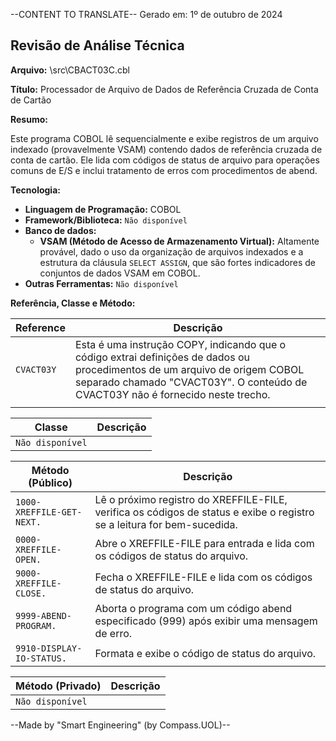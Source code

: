 --CONTENT TO TRANSLATE--
Gerado em: 1º de outubro de 2024

## Revisão de Análise Técnica

**Arquivo:**  \src\CBACT03C.cbl

**Título:**  Processador de Arquivo de Dados de Referência Cruzada de Conta de Cartão

**Resumo:** 

Este programa COBOL lê sequencialmente e exibe registros de um arquivo indexado (provavelmente VSAM) contendo dados de referência cruzada de conta de cartão. Ele lida com códigos de status de arquivo para operações comuns de E/S e inclui tratamento de erros com procedimentos de abend.

**Tecnologia:**

* **Linguagem de Programação:** COBOL 
* **Framework/Biblioteca:**  `Não disponível`
* **Banco de dados:**
  * **VSAM (Método de Acesso de Armazenamento Virtual):**  Altamente provável, dado o uso da organização de arquivos indexados e a estrutura da cláusula `SELECT ASSIGN`, que são fortes indicadores de conjuntos de dados VSAM em COBOL.
* **Outras Ferramentas:** `Não disponível`

**Referência, Classe e Método:**

| Reference | Descrição |
|---|---|
| `CVACT03Y` | Esta é uma instrução COPY, indicando que o código extrai definições de dados ou procedimentos de um arquivo de origem COBOL separado chamado "CVACT03Y". O conteúdo de CVACT03Y não é fornecido neste trecho. |
|  |  |


| Classe | Descrição |
|---|---|
| `Não disponível` |  |

| Método (Público) | Descrição |
|---|---|
| `1000-XREFFILE-GET-NEXT.` | Lê o próximo registro do XREFFILE-FILE, verifica os códigos de status e exibe o registro se a leitura for bem-sucedida. |
| `0000-XREFFILE-OPEN.` | Abre o XREFFILE-FILE para entrada e lida com os códigos de status do arquivo. |
| `9000-XREFFILE-CLOSE.` | Fecha o XREFFILE-FILE e lida com os códigos de status do arquivo. |
| `9999-ABEND-PROGRAM.` |  Aborta o programa com um código abend especificado (999) após exibir uma mensagem de erro. |
| `9910-DISPLAY-IO-STATUS.` | Formata e exibe o código de status do arquivo. |

| Método (Privado) | Descrição |
|---|---|
| `Não disponível` |  |

--Made by "Smart Engineering" (by Compass.UOL)--